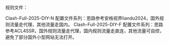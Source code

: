 规则文件：

Clash-Full-2025-DIY-N 配置文件系列：思路参考安格视界liandu2024，国外规则流量走代理，其他流量走国内。
Clash-Full-2025-DIY-F 配置文件系列：思路参考ACL4SSR，国外规则流量走代理，国内规则流量走直连，其他流量可自控，避免了部分国外小型网站无法打开。
